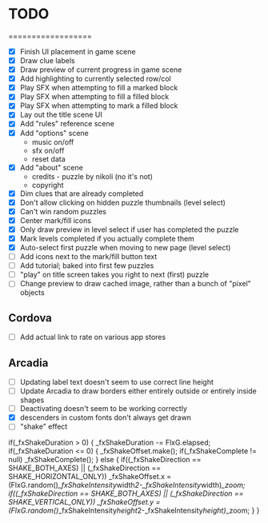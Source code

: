 # TODO

==================

- [x] Finish UI placement in game scene 
- [x] Draw clue labels
- [x] Draw preview of current progress in game scene
- [x] Add highlighting to currently selected row/col
- [x] Play SFX when attempting to fill a marked block
- [x] Play SFX when attempting to fill a filled block
- [x] Play SFX when attempting to mark a filled block
- [x] Lay out the title scene UI
- [x] Add "rules" reference scene
- [x] Add "options" scene
	* music on/off
	* sfx on/off
	* reset data
- [x] Add "about" scene
	* credits - puzzle by nikoli (no it's not)
	* copyright
- [x] Dim clues that are already completed
- [x] Don't allow clicking on hidden puzzle thumbnails (level select)
- [x] Can't win random puzzles
- [x] Center mark/fill icons
- [x] Only draw preview in level select if user has completed the puzzle
- [x] Mark levels completed if you actually complete them
- [x] Auto-select first puzzle when moving to new page (level select)
- [ ] Add icons next to the mark/fill button text
- [ ] Add tutorial; baked into first few puzzles
- [ ] "play" on title screen takes you right to next (first) puzzle
- [ ] Change preview to draw cached image, rather than a bunch of "pixel" objects

## Cordova

- [ ] Add actual link to rate on various app stores

## Arcadia

- [ ] Updating label text doesn't seem to use correct line height
- [ ] Update Arcadia to draw borders either entirely outside or entirely inside shapes
- [ ] Deactivating doesn't seem to be working correctly
- [x] descenders in custom fonts don't always get drawn
- [ ] "shake" effect

if(_fxShakeDuration > 0)
{
	_fxShakeDuration -= FlxG.elapsed;
	if(_fxShakeDuration <= 0)
	{
		_fxShakeOffset.make();
		if(_fxShakeComplete != null)
			_fxShakeComplete();
	}
	else
	{
		if((_fxShakeDirection == SHAKE_BOTH_AXES) || (_fxShakeDirection == SHAKE_HORIZONTAL_ONLY))
			_fxShakeOffset.x = (FlxG.random()*_fxShakeIntensity*width*2-_fxShakeIntensity*width)*_zoom;
		if((_fxShakeDirection == SHAKE_BOTH_AXES) || (_fxShakeDirection == SHAKE_VERTICAL_ONLY))
			_fxShakeOffset.y = (FlxG.random()*_fxShakeIntensity*height*2-_fxShakeIntensity*height)*_zoom;
	}
}
